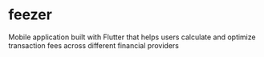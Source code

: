 # feezer
Mobile application built with Flutter that helps users calculate and optimize transaction fees across different financial providers
